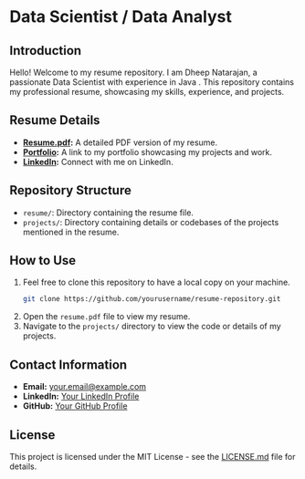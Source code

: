 # Data Scientist / Data Analyst

## Introduction

Hello! Welcome to my resume repository. I am Dheep Natarajan, a passionate Data Scientist with experience in Java . This repository contains my professional resume, showcasing my skills, experience, and projects.

## Resume Details

- **[Resume.pdf](link-to-your-resume.pdf):** A detailed PDF version of my resume.
- **[Portfolio](link-to-your-portfolio-if-any):** A link to my portfolio showcasing my projects and work.
- **[LinkedIn](link-to-your-LinkedIn-profile):** Connect with me on LinkedIn.

## Repository Structure

- `resume/`: Directory containing the resume file.
- `projects/`: Directory containing details or codebases of the projects mentioned in the resume.

## How to Use

1. Feel free to clone this repository to have a local copy on your machine.
    ```bash
    git clone https://github.com/yourusername/resume-repository.git
    ```
2. Open the `resume.pdf` file to view my resume.
3. Navigate to the `projects/` directory to view the code or details of my projects.

## Contact Information

- **Email:** your.email@example.com
- **LinkedIn:** [Your LinkedIn Profile](link-to-your-LinkedIn-profile)
- **GitHub:** [Your GitHub Profile](link-to-your-GitHub-profile)

## License

This project is licensed under the MIT License - see the [LICENSE.md](LICENSE.md) file for details.

